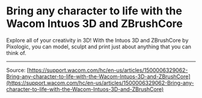 # Bring any character to life with the Wacom Intuos 3D and ZBrushCore

Explore all of your creativity in 3D! With the Intuos 3D and ZBrushCore by Pixologic, you can model, sculpt and print just about anything that you can think of.

---
Source: [https://support.wacom.com/hc/en-us/articles/1500006329062-Bring-any-character-to-life-with-the-Wacom-Intuos-3D-and-ZBrushCore](https://support.wacom.com/hc/en-us/articles/1500006329062-Bring-any-character-to-life-with-the-Wacom-Intuos-3D-and-ZBrushCore)
